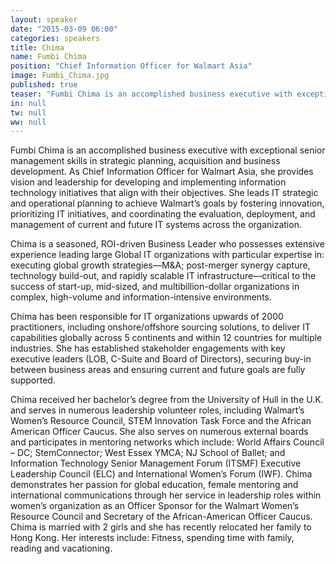 ```yaml
---
layout: speaker
date: "2015-03-09 06:00"
categories: speakers
title: Chima
name: Fumbi Chima 
position: "Chief Information Officer for Walmart Asia"
image: Fumbi_Chima.jpg
published: true
teaser: "Fumbi Chima is an accomplished business executive with exceptional senior management skills in strategic planning, acquisition and business development."
in: null
tw: null
ww: null
---
```

Fumbi Chima is an accomplished business executive with exceptional senior management skills in strategic planning, acquisition and business development.   As Chief Information Officer for Walmart Asia, she provides vision and leadership for developing and implementing information technology initiatives that align with their objectives.  She leads IT strategic and operational planning to achieve Walmart’s goals by fostering innovation, prioritizing IT initiatives, and coordinating the evaluation, deployment, and management of current and future IT systems across the organization.

Chima is a seasoned, ROI-driven Business Leader who possesses extensive experience leading large Global IT organizations with particular expertise in: executing global growth strategies—M&A; post-merger synergy capture, technology build-out, and rapidly scalable IT infrastructure—critical to the success of start-up, mid-sized, and multibillion-dollar organizations in complex, high-volume and information-intensive environments. 

Chima has been responsible for IT organizations upwards of 2000 practitioners, including onshore/offshore sourcing solutions, to deliver IT capabilities globally across 5 continents and within 12 countries for multiple industries.  She has established stakeholder engagements with key executive leaders (LOB, C-Suite and Board of Directors), securing buy-in between business areas and ensuring current and future goals are fully supported.

Chima received her bachelor’s degree from the University of Hull in the U.K. and serves in numerous leadership volunteer roles, including Walmart’s Women’s Resource Council, STEM Innovation Task Force and the African American Officer Caucus.  She also serves on numerous external boards and participates in mentoring networks which include: World Affairs Council – DC; StemConnector; West Essex YMCA; NJ School of Ballet; and Information Technology Senior Management Forum (ITSMF) Executive Leadership Council (ELC) and International Women’s Forum (IWF).  Chima demonstrates her passion for global education, female mentoring and international communications through her service in leadership roles within women’s organization as an Officer Sponsor for the Walmart Women’s Resource Council and Secretary of the African-American Officer Caucus.
Chima is married with 2 girls and she has recently relocated her family to Hong Kong.  Her interests include: Fitness, spending time with family, reading and vacationing.
